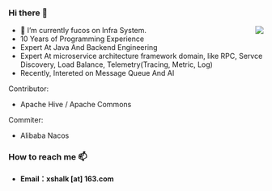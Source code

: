 ### Hi there 👋



<a href="https://github.com/shalk">
  <img align="right" src="https://github-readme-stats.vercel.app/api?username=shalk" />
</a>

- 🔭 I’m currently fucos on Infra System.
- 10 Years of Programming Experience
- Expert At Java And Backend Engineering
- Expert At microservice architecture framework domain, like RPC, Servce Discovery, Load Balance, Telemetry(Tracing, Metric, Log)
- Recently, Intereted on Message Queue And AI
  
Contributor:
- Apache Hive / Apache Commons

Commiter:
- Alibaba Nacos
  
### How to reach me 📫 
- **Email：xshalk [at] 163.com**



<!--
**shalk/shalk** is a ✨ _special_ ✨ repository because its `README.md` (this file) appears on your GitHub profile.
[![Top Langs](https://github-readme-stats.vercel.app/api/top-langs/?username=shalk&hide=javascript,html&layout=compact)](https://github.com/anuraghazra/github-readme-stats)

Here are some ideas to get you started:

- 🔭 I’m currently working on ...
- 🌱 I’m currently learning ...
- 👯 I’m looking to collaborate on ...
- 🤔 I’m looking for help with ...
- 💬 Ask me about ...
- 📫 How to reach me: ...
- 😄 Pronouns: ...
- ⚡ Fun fact: ...
-->
